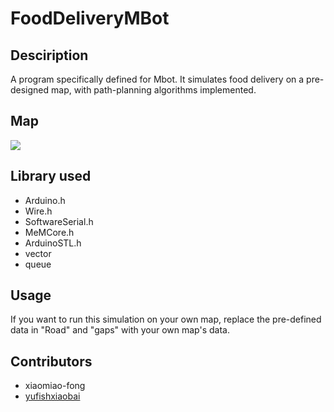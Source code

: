# FoodDeliveryMBot

## Desciription
A program specifically defined for Mbot. It simulates food delivery on a pre-designed map, with path-planning algorithms implemented.

## Map

![](https://cdn.discordapp.com/attachments/692723647735005195/989450514477486170/unknown.png)

## Library used

 - Arduino.h
 - Wire.h
 - SoftwareSerial.h
 - MeMCore.h
 - ArduinoSTL.h
 - vector
 - queue
  
## Usage
If you want to run this simulation on your own map, replace the pre-defined data in "Road" and "gaps" with your own map's data.

## Contributors

  - xiaomiao-fong
  - [yufishxiaobai](https://www.instagram.com/yufishxiaobai/)

